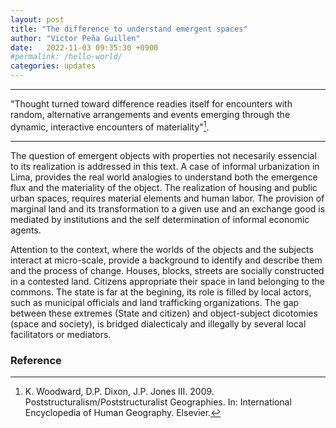 ```yaml
---
layout: post
title: "The difference to understand emergent spaces"
author: "Victor Peña Guillen"
date:   2022-11-03 09:35:30 +0900
#permalink: /hello-world/
categories: updates
---
```


---

"Thought turned toward difference readies itself for encounters with random, alternative arrangements and events emerging through the dynamic, interactive encounters of materiality"[^1].

---

The question of emergent objects with properties not necesarily essencial to its realization is addressed in this text.
A case of informal urbanization in Lima, provides the real world analogies to understand both the emergence flux and the materiality of the object.
The realization of housing and public urban spaces, requires material elements and human labor.
The provision of marginal land and its transformation to a given use and an exchange good is mediated by institutions and the self determination of informal economic agents.

Attention to the context, where the worlds of the objects and the subjects interact at micro-scale, provide a background to identify and describe them and the process of change.
Houses, blocks, streets are socially constructed in a contested land. Citizens appropriate their space in land belonging to the commons. The state is far at the begining, its role is filled by local actors, such as municipal officials and land trafficking organizations.
The gap between these extremes (State and citizen) and object-subject dicotomies (space and society), is bridged dialecticaly and illegally by several local facilitators or mediators.

### Reference

[^1]: K. Woodward, D.P. Dixon, J.P. Jones III. 2009. Poststructuralism/Poststructuralist Geographies. In: International Encyclopedia of Human Geography. Elsevier.